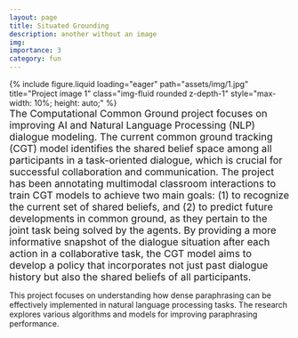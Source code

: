 ```yaml
---
layout: page
title: Situated Grounding
description: another without an image
img: 
importance: 3
category: fun
---
```


<!-- Main content of the project -->
<div class="content">
     <div class="row">
        <div class="col-sm-12 mt-3">
            <!-- First image related to the project -->
            {% include figure.liquid loading="eager" path="assets/img/1.jpg" title="Project image 1" class="img-fluid rounded z-depth-1" style="max-width: 10%; height: auto;" %}
        </div>
    </div>
       <div class="caption" style="text-align: left; font-size: 1.1rem;">
       The Computational Common Ground project focuses on improving AI and Natural Language Processing (NLP) dialogue modeling. The current common ground tracking (CGT) model identifies the shared belief space among all participants in a task-oriented dialogue, which is crucial for successful collaboration and communication. The project has been annotating multimodal classroom interactions to train CGT models to achieve two main goals: (1) to recognize the current set of shared beliefs, and (2) to predict future developments in common ground, as they pertain to the joint task being solved by the agents. By providing a more informative snapshot of the dialogue situation after each action in a collaborative task, the CGT model aims to develop a policy that incorporates not just past dialogue history but also the shared beliefs of all participants.
    </div>

</div>

<!-- Optional: add regular text between or after the images -->
<p style="text-align: left;">This project focuses on understanding how dense paraphrasing can be effectively implemented in natural language processing tasks. The research explores various algorithms and models for improving paraphrasing performance.</p>
